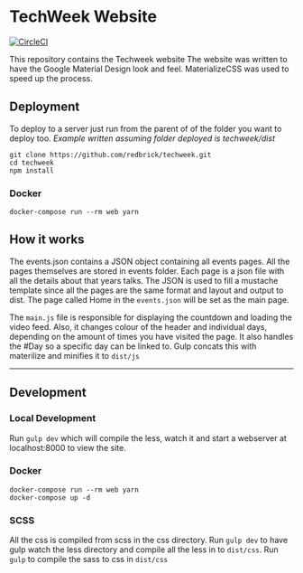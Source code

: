 # TechWeek Website

[![CircleCI](https://circleci.com/gh/redbrick/TechWeek.svg?style=svg)](https://circleci.com/gh/redbrick/TechWeek)

This repository contains the Techweek website
The website was written to have the Google Material Design look and feel.
MaterializeCSS was used to speed up the process.

## Deployment

To deploy to a server just run from the parent of of the folder you want to
deploy too. _Example written assuming folder deployed is techweek/dist_

```
git clone https://github.com/redbrick/techweek.git
cd techweek
npm install
```

### Docker

```
docker-compose run --rm web yarn
```

## How it works

The events.json contains a JSON object containing all events pages.
All the pages themselves are stored in events folder. Each page is a json file
with all the details about that years talks.
The JSON is used to fill a mustache template since all the pages are the same
format and layout and output to dist. The page called Home in the `events.json`
will be set as the main page.

The `main.js` file is responsible for displaying the countdown and loading the
video feed. Also, it changes colour of the header and individual days, depending
on the amount of times you have visited the page. It also handles the #Day so a
specific day can be linked to.
Gulp concats this with materilize and minifies it to `dist/js`

---

## Development

### Local Development

Run `gulp dev` which will compile the less, watch it and start a webserver at
localhost:8000 to view the site.

### Docker

```
docker-compose run --rm web yarn
docker-compose up -d
```

### SCSS

All the css is compiled from scss in the css directory.
Run `gulp dev` to have gulp watch the less directory and compile all the less in
to `dist/css`.
Run `gulp` to compile the sass to css in `dist/css`

